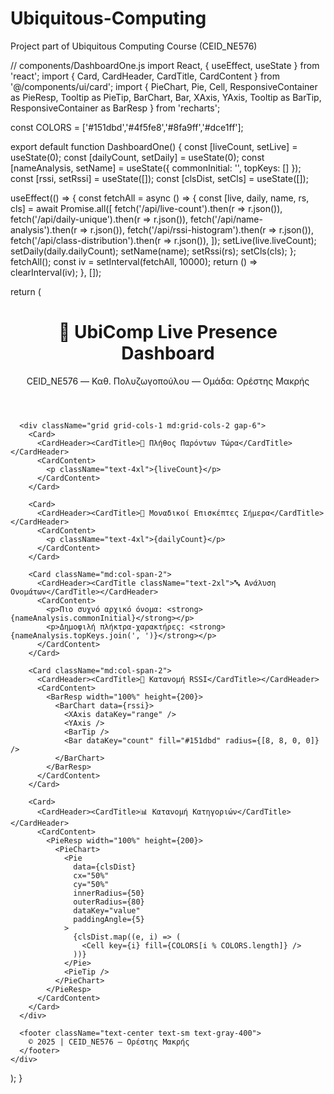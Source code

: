 # Ubiquitous-Computing
Project part of Ubiquitous Computing Course (CEID_NE576)


// components/DashboardOne.js
import React, { useEffect, useState } from 'react';
import { Card, CardHeader, CardTitle, CardContent } from '@/components/ui/card';
import {
  PieChart, Pie, Cell, ResponsiveContainer as PieResp, Tooltip as PieTip,
  BarChart, Bar, XAxis, YAxis, Tooltip as BarTip, ResponsiveContainer as BarResp
} from 'recharts';

const COLORS = ['#151dbd','#4f5fe8','#8fa9ff','#dce1ff'];

export default function DashboardOne() {
  const [liveCount, setLive] = useState(0);
  const [dailyCount, setDaily] = useState(0);
  const [nameAnalysis, setName] = useState({ commonInitial: '', topKeys: [] });
  const [rssi, setRssi] = useState([]);
  const [clsDist, setCls] = useState([]);

  useEffect(() => {
    const fetchAll = async () => {
      const [live, daily, name, rs, cls] = await Promise.all([
        fetch('/api/live-count').then(r => r.json()),
        fetch('/api/daily-unique').then(r => r.json()),
        fetch('/api/name-analysis').then(r => r.json()),
        fetch('/api/rssi-histogram').then(r => r.json()),
        fetch('/api/class-distribution').then(r => r.json()),
      ]);
      setLive(live.liveCount);
      setDaily(daily.dailyCount);
      setName(name);
      setRssi(rs);
      setCls(cls);
    };
    fetchAll();
    const iv = setInterval(fetchAll, 10000);
    return () => clearInterval(iv);
  }, []);

  return (
    <div className="space-y-10">
      <header className="text-center py-4">
        <h1 className="text-3xl font-semibold">📡 UbiComp Live Presence Dashboard</h1>
        <p className="text-sm text-gray-500">CEID_NE576 — Καθ. Πολυζωγοπούλου — Ομάδα: Ορέστης Μακρής</p>
      </header>

      <div className="grid grid-cols-1 md:grid-cols-2 gap-6">
        <Card>
          <CardHeader><CardTitle>👥 Πλήθος Παρόντων Τώρα</CardTitle></CardHeader>
          <CardContent>
            <p className="text-4xl">{liveCount}</p>
          </CardContent>
        </Card>

        <Card>
          <CardHeader><CardTitle>📅 Μοναδικοί Επισκέπτες Σήμερα</CardTitle></CardHeader>
          <CardContent>
            <p className="text-4xl">{dailyCount}</p>
          </CardContent>
        </Card>

        <Card className="md:col-span-2">
          <CardHeader><CardTitle className="text-2xl">🔤 Ανάλυση Ονομάτων</CardTitle></CardHeader>
          <CardContent>
            <p>Πιο συχνό αρχικό όνομα: <strong>{nameAnalysis.commonInitial}</strong></p>
            <p>Δημοφιλή πλήκτρα-χαρακτήρες: <strong>{nameAnalysis.topKeys.join(', ')}</strong></p>
          </CardContent>
        </Card>

        <Card className="md:col-span-2">
          <CardHeader><CardTitle>📶 Κατανομή RSSI</CardTitle></CardHeader>
          <CardContent>
            <BarResp width="100%" height={200}>
              <BarChart data={rssi}>
                <XAxis dataKey="range" />
                <YAxis />
                <BarTip />
                <Bar dataKey="count" fill="#151dbd" radius={[8, 8, 0, 0]} />
              </BarChart>
            </BarResp>
          </CardContent>
        </Card>

        <Card>
          <CardHeader><CardTitle>📊 Κατανομή Κατηγοριών</CardTitle></CardHeader>
          <CardContent>
            <PieResp width="100%" height={200}>
              <PieChart>
                <Pie
                  data={clsDist}
                  cx="50%"
                  cy="50%"
                  innerRadius={50}
                  outerRadius={80}
                  dataKey="value"
                  paddingAngle={5}
                >
                  {clsDist.map((e, i) => (
                    <Cell key={i} fill={COLORS[i % COLORS.length]} />
                  ))}
                </Pie>
                <PieTip />
              </PieChart>
            </PieResp>
          </CardContent>
        </Card>
      </div>

      <footer className="text-center text-sm text-gray-400">
        © 2025 | CEID_NE576 — Ορέστης Μακρής
      </footer>
    </div>
  );
}
